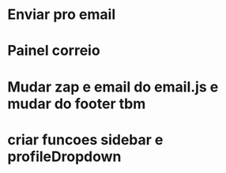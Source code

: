 # Enviar pro email
# Painel correio
# Mudar zap e email do email.js e mudar do footer tbm
# criar funcoes sidebar e profileDropdown